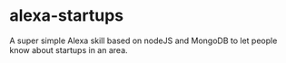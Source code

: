 # alexa-startups
A super simple Alexa skill based on nodeJS and MongoDB to let people know about startups in an area.
